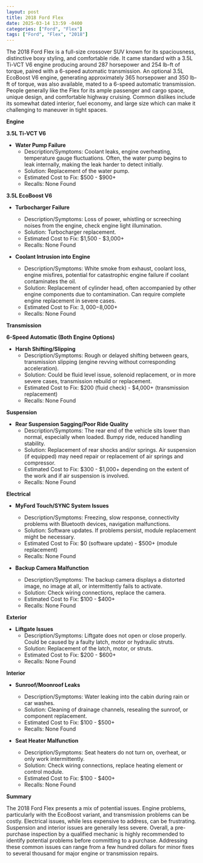 ```yaml
---
layout: post
title: 2018 Ford Flex
date: 2025-03-14 13:59 -0400
categories: ["Ford", "Flex"]
tags: ["Ford", "Flex", "2018"]
---
```

The 2018 Ford Flex is a full-size crossover SUV known for its spaciousness, distinctive boxy styling, and comfortable ride. It came standard with a 3.5L Ti-VCT V6 engine producing around 287 horsepower and 254 lb-ft of torque, paired with a 6-speed automatic transmission. An optional 3.5L EcoBoost V6 engine, generating approximately 365 horsepower and 350 lb-ft of torque, was also available, mated to a 6-speed automatic transmission. People generally like the Flex for its ample passenger and cargo space, unique design, and comfortable highway cruising. Common dislikes include its somewhat dated interior, fuel economy, and large size which can make it challenging to maneuver in tight spaces.

**Engine**

**3.5L Ti-VCT V6**

*   **Water Pump Failure**
    *   Description/Symptoms: Coolant leaks, engine overheating, temperature gauge fluctuations. Often, the water pump begins to leak internally, making the leak harder to detect initially.
    *   Solution: Replacement of the water pump.
    *   Estimated Cost to Fix: $500 - $900+
    *   Recalls: None Found

**3.5L EcoBoost V6**

*   **Turbocharger Failure**
    *   Description/Symptoms: Loss of power, whistling or screeching noises from the engine, check engine light illumination.
    *   Solution: Turbocharger replacement.
    *   Estimated Cost to Fix: $1,500 - $3,000+
    *   Recalls: None Found

*   **Coolant Intrusion into Engine**
    * Description/Symptoms: White smoke from exhaust, coolant loss, engine misfires, potential for catastrophic engine failure if coolant contaminates the oil.
    * Solution: Replacement of cylinder head, often accompanied by other engine components due to contamination. Can require complete engine replacement in severe cases.
    * Estimated Cost to Fix: $3,000-$8,000+
    * Recalls: None Found

**Transmission**

**6-Speed Automatic (Both Engine Options)**

*   **Harsh Shifting/Slipping**
    *   Description/Symptoms: Rough or delayed shifting between gears, transmission slipping (engine revving without corresponding acceleration).
    *   Solution: Could be fluid level issue, solenoid replacement, or in more severe cases, transmission rebuild or replacement.
    *   Estimated Cost to Fix: $200 (fluid check) - $4,000+ (transmission replacement)
    *   Recalls: None Found

**Suspension**

*   **Rear Suspension Sagging/Poor Ride Quality**
    *   Description/Symptoms: The rear end of the vehicle sits lower than normal, especially when loaded. Bumpy ride, reduced handling stability.
    *   Solution: Replacement of rear shocks and/or springs. Air suspension (if equipped) may need repair or replacement of air springs and compressor.
    *   Estimated Cost to Fix: $300 - $1,000+ depending on the extent of the work and if air suspension is involved.
    *   Recalls: None Found

**Electrical**

*   **MyFord Touch/SYNC System Issues**
    *   Description/Symptoms: Freezing, slow response, connectivity problems with Bluetooth devices, navigation malfunctions.
    *   Solution: Software updates. If problems persist, module replacement might be necessary.
    *   Estimated Cost to Fix: $0 (software update) - $500+ (module replacement)
    *   Recalls: None Found

*   **Backup Camera Malfunction**
    *   Description/Symptoms: The backup camera displays a distorted image, no image at all, or intermittently fails to activate.
    *   Solution: Check wiring connections, replace the camera.
    *   Estimated Cost to Fix: $100 - $400+
    *   Recalls: None Found

**Exterior**

*   **Liftgate Issues**
    * Description/Symptoms: Liftgate does not open or close properly. Could be caused by a faulty latch, motor or hydraulic struts.
    * Solution: Replacement of the latch, motor, or struts.
    * Estimated Cost to Fix: $200 - $600+
    * Recalls: None Found

**Interior**

*   **Sunroof/Moonroof Leaks**
    *   Description/Symptoms: Water leaking into the cabin during rain or car washes.
    *   Solution: Cleaning of drainage channels, resealing the sunroof, or component replacement.
    *   Estimated Cost to Fix: $100 - $500+
    *   Recalls: None Found

*   **Seat Heater Malfunction**
    *   Description/Symptoms: Seat heaters do not turn on, overheat, or only work intermittently.
    *   Solution: Check wiring connections, replace heating element or control module.
    *   Estimated Cost to Fix: $100 - $400+
    *   Recalls: None Found

**Summary**

The 2018 Ford Flex presents a mix of potential issues. Engine problems, particularly with the EcoBoost variant, and transmission problems can be costly. Electrical issues, while less expensive to address, can be frustrating. Suspension and interior issues are generally less severe. Overall, a pre-purchase inspection by a qualified mechanic is highly recommended to identify potential problems before committing to a purchase. Addressing these common issues can range from a few hundred dollars for minor fixes to several thousand for major engine or transmission repairs.

